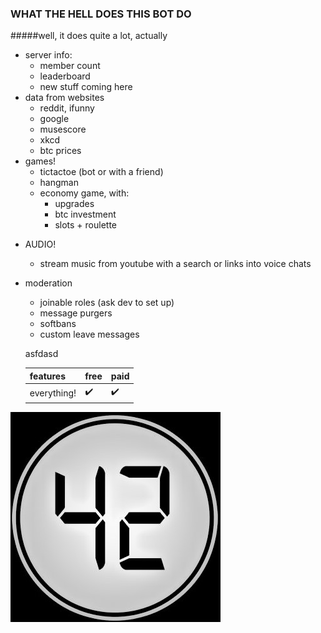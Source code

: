 ### WHAT THE HELL DOES THIS BOT DO
#####well, it does quite a lot, actually


* server info:
  - member count
  - leaderboard
  - new stuff coming here
* data from websites
  - reddit, ifunny
  - google 
  - musescore
  - xkcd
  - btc prices
 * games!
   - tictactoe (bot or with a friend)
   - hangman
   - economy game, with:
     - upgrades
     - btc investment
     - slots + roulette
 - AUDIO!
   - stream music from youtube with a search or links into voice chats
 - moderation
   - joinable roles (ask dev to set up)
   - message purgers
   - softbans
   - custom leave messages
   
   asfdasd
   
   
   features | free | paid
   ---------|------|-----
   everything! | :heavy_check_mark: |  :heavy_check_mark:
   
   
![profile pic](profile.jpg)